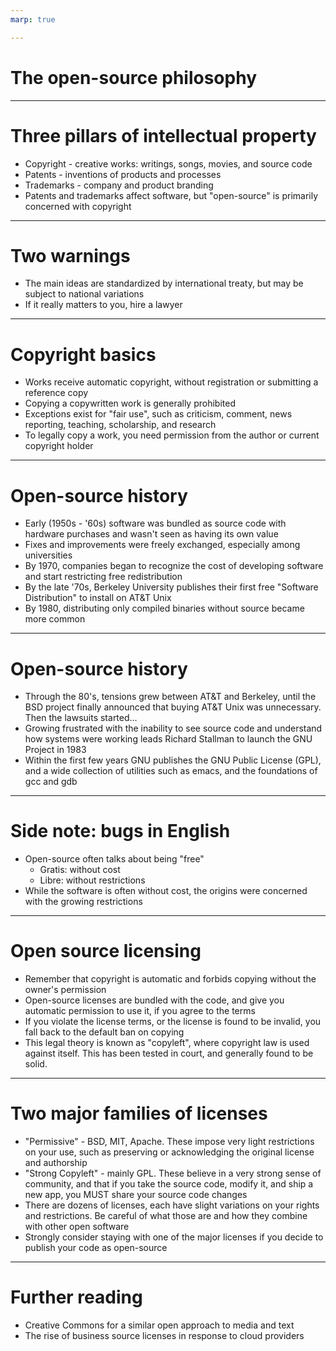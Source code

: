 ```yaml
---
marp: true

---
```

# The open-source philosophy

---
# Three pillars of intellectual property

- Copyright - creative works: writings, songs, movies, and source code
- Patents - inventions of products and processes
- Trademarks - company and product branding
- Patents and trademarks affect software, but "open-source" is primarily concerned with copyright

---
# Two warnings

- The main ideas are standardized by international treaty, but may be subject to national variations
- If it really matters to you, hire a lawyer

---
# Copyright basics

- Works receive automatic copyright, without registration or submitting a reference copy
- Copying a copywritten work is generally prohibited
- Exceptions exist for "fair use", such as criticism, comment, news reporting, teaching, scholarship, and research
- To legally copy a work, you need permission from the author or current copyright holder

---
# Open-source history

- Early (1950s - '60s) software was bundled as source code with hardware purchases and wasn't seen as having its own value
- Fixes and improvements were freely exchanged, especially among universities
- By 1970, companies began to recognize the cost of developing software and start restricting free redistribution
- By the late '70s, Berkeley University publishes their first free "Software Distribution" to install on AT&T Unix
- By 1980, distributing only compiled binaries without source became more common

---
# Open-source history

- Through the 80's, tensions grew between AT&T and Berkeley, until the BSD project finally announced that buying AT&T Unix was unnecessary. Then the lawsuits started...
- Growing frustrated with the inability to see source code and understand how systems were working leads Richard Stallman to launch the GNU Project in 1983
- Within the first few years GNU publishes the GNU Public License (GPL), and a wide collection of utilities such as emacs, and the foundations of gcc and gdb

---
# Side note: bugs in English

- Open-source often talks about being "free"
  - Gratis: without cost
  - Libre: without restrictions
- While the software is often without cost, the origins were concerned with the growing restrictions

---
# Open source licensing

- Remember that copyright is automatic and forbids copying without the owner's permission
- Open-source licenses are bundled with the code, and give you automatic permission to use it, if you agree to the terms
- If you violate the license terms, or the license is found to be invalid, you fall back to the default ban on copying
- This legal theory is known as "copyleft", where copyright law is used against itself. This has been tested in court, and generally found to be solid.

---
# Two major families of licenses

- "Permissive" - BSD, MIT, Apache. These impose very light restrictions on your use, such as preserving or acknowledging the original license and authorship
- "Strong Copyleft" - mainly GPL. These believe in a very strong sense of community, and that if you take the source code, modify it, and ship a new app, you MUST share your source code changes
- There are dozens of licenses, each have slight variations on your rights and restrictions. Be careful of what those are and how they combine with other open software
- Strongly consider staying with one of the major licenses if you decide to publish your code as open-source

---
# Further reading

- Creative Commons for a similar open approach to media and text
- The rise of business source licenses in response to cloud providers
